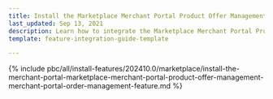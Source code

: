```yaml
---
title: Install the Marketplace Merchant Portal Product Offer Management + Merchant Portal Order Management - Merchant Portal feature
last_updated: Sep 13, 2021
description: Learn how to integrate the Marketplace Merchant Portal Product Offer Management + Merchant Portal Order Management feature into a Spryker Marketplace project.
template: feature-integration-guide-template

---
```


{% include pbc/all/install-features/202410.0/marketplace/install-the-merchant-portal-marketplace-merchant-portal-product-offer-management-merchant-portal-order-management-feature.md %} <!-- To edit, see /_includes/pbc/all/install-features/202311.0/marketplace/install-the-merchant-portal-marketplace-merchant-portal-product-offer-management-merchant-portal-order-management-feature.md -->
